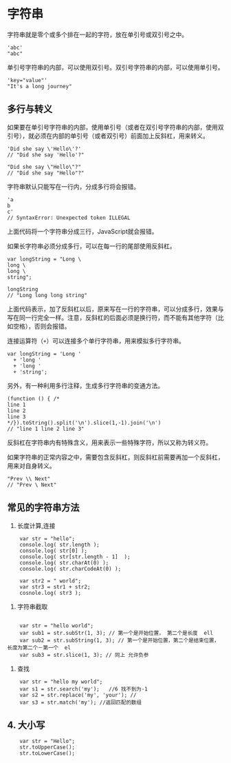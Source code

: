 # 字符串

字符串就是零个或多个排在一起的字符，放在单引号或双引号之中。

```
'abc'
"abc"

```

单引号字符串的内部，可以使用双引号。双引号字符串的内部，可以使用单引号。

```
'key="value"'
"It's a long journey"

```

## 多行与转义

如果要在单引号字符串的内部，使用单引号（或者在双引号字符串的内部，使用双引号），就必须在内部的单引号（或者双引号）前面加上反斜杠，用来转义。

```
'Did she say \'Hello\'?'
// "Did she say 'Hello'?"

"Did she say \"Hello\"?"
// "Did she say "Hello"?"

```

字符串默认只能写在一行内，分成多行将会报错。

```
'a
b
c'
// SyntaxError: Unexpected token ILLEGAL

```

上面代码将一个字符串分成三行，JavaScript就会报错。

如果长字符串必须分成多行，可以在每一行的尾部使用反斜杠。

```
var longString = "Long \
long \
long \
string";

longString
// "Long long long string"

```

上面代码表示，加了反斜杠以后，原来写在一行的字符串，可以分成多行，效果与写在同一行完全一样。注意，反斜杠的后面必须是换行符，而不能有其他字符（比如空格），否则会报错。

连接运算符（`+`）可以连接多个单行字符串，用来模拟多行字符串。

```
var longString = 'Long '
  + 'long '
  + 'long '
  + 'string';

```

另外，有一种利用多行注释，生成多行字符串的变通方法。

```
(function () { /*
line 1
line 2
line 3
*/}).toString().split('\n').slice(1,-1).join('\n')
// "line 1 line 2 line 3"

```

反斜杠在字符串内有特殊含义，用来表示一些特殊字符，所以又称为转义符。

如果字符串的正常内容之中，需要包含反斜杠，则反斜杠前需要再加一个反斜杠，用来对自身转义。

```
"Prev \\ Next"
// "Prev \ Next"

```

## 常见的字符串方法

1.  长度计算,连接

```
    var str = "hello";
    console.log( str.length );
    console.log( str[0] );
    console.log( str[str.length - 1]  );
    console.log( str.charAt(0) );
    console.log( str.charCodeAt(0) );

    var str2 = " world";
    var str3 = str1 + str2;
    cosnole.log( str3 );

```

1.  字符串截取

```

    var str = "hello world";
    var sub1 = str.subStr(1, 3); // 第一个是开始位置， 第二个是长度  ell
    var sub2 = str.subString(1, 3); // 第一个是开始位置，第二个是结束位置，长度为第二个－第一个  el
    var sub3 = str.slice(1, 3); // 同上 允许负参

```

1.  查找

```
    var str = "hello my world";
    var s1 = str.search('my');   //6 找不到为-1
    var s2 = str.replace('my', 'your'); //
    var s3 = str.match('my'); //返回匹配的数组

```

## 4\. 大小写

```
    var str = "Hello";
    str.toUpperCase();
    str.toLowerCase();

```